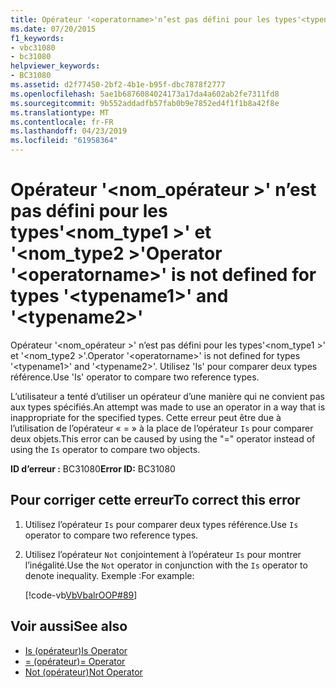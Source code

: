 ```yaml
---
title: Opérateur '<operatorname>'n’est pas défini pour les types'<typename1>'et'<typename2>'
ms.date: 07/20/2015
f1_keywords:
- vbc31080
- bc31080
helpviewer_keywords:
- BC31080
ms.assetid: d2f77450-2bf2-4b1e-b95f-dbc7878f2777
ms.openlocfilehash: 5ae1b6876084024173a17da4a602ab2fe7311fd8
ms.sourcegitcommit: 9b552addadfb57fab0b9e7852ed4f1f1b8a42f8e
ms.translationtype: MT
ms.contentlocale: fr-FR
ms.lasthandoff: 04/23/2019
ms.locfileid: "61958364"
---
```

# <a name="operator-operatorname-is-not-defined-for-types-typename1-and-typename2"></a><span data-ttu-id="fd3a1-102">Opérateur '\<nom_opérateur >' n’est pas défini pour les types'\<nom_type1 >' et '\<nom_type2 >'</span><span class="sxs-lookup"><span data-stu-id="fd3a1-102">Operator '\<operatorname>' is not defined for types '\<typename1>' and '\<typename2>'</span></span>
<span data-ttu-id="fd3a1-103">Opérateur '\<nom_opérateur >' n’est pas défini pour les types'\<nom_type1 >' et '\<nom_type2 >'.</span><span class="sxs-lookup"><span data-stu-id="fd3a1-103">Operator '\<operatorname>' is not defined for types '\<typename1>' and '\<typename2>'.</span></span> <span data-ttu-id="fd3a1-104">Utilisez 'Is' pour comparer deux types référence.</span><span class="sxs-lookup"><span data-stu-id="fd3a1-104">Use 'Is' operator to compare two reference types.</span></span>  
  
 <span data-ttu-id="fd3a1-105">L’utilisateur a tenté d’utiliser un opérateur d’une manière qui ne convient pas aux types spécifiés.</span><span class="sxs-lookup"><span data-stu-id="fd3a1-105">An attempt was made to use an operator in a way that is inappropriate for the specified types.</span></span> <span data-ttu-id="fd3a1-106">Cette erreur peut être due à l’utilisation de l’opérateur « = » à la place de l’opérateur `Is` pour comparer deux objets.</span><span class="sxs-lookup"><span data-stu-id="fd3a1-106">This error can be caused by using the "=" operator instead of using the `Is` operator to compare two objects.</span></span>  
  
 <span data-ttu-id="fd3a1-107">**ID d’erreur :** BC31080</span><span class="sxs-lookup"><span data-stu-id="fd3a1-107">**Error ID:** BC31080</span></span>  
  
## <a name="to-correct-this-error"></a><span data-ttu-id="fd3a1-108">Pour corriger cette erreur</span><span class="sxs-lookup"><span data-stu-id="fd3a1-108">To correct this error</span></span>  
  
1. <span data-ttu-id="fd3a1-109">Utilisez l’opérateur `Is` pour comparer deux types référence.</span><span class="sxs-lookup"><span data-stu-id="fd3a1-109">Use `Is` operator to compare two reference types.</span></span>  
  
2. <span data-ttu-id="fd3a1-110">Utilisez l’opérateur `Not` conjointement à l’opérateur `Is` pour montrer l’inégalité.</span><span class="sxs-lookup"><span data-stu-id="fd3a1-110">Use the `Not` operator in conjunction with the `Is` operator to denote inequality.</span></span> <span data-ttu-id="fd3a1-111">Exemple :</span><span class="sxs-lookup"><span data-stu-id="fd3a1-111">For example:</span></span>  
  
     [!code-vb[VbVbalrOOP#89](~/samples/snippets/visualbasic/VS_Snippets_VBCSharp/VbVbalrOOP/VB/OOP.vb#89)]
  
## <a name="see-also"></a><span data-ttu-id="fd3a1-112">Voir aussi</span><span class="sxs-lookup"><span data-stu-id="fd3a1-112">See also</span></span>

- [<span data-ttu-id="fd3a1-113">Is (opérateur)</span><span class="sxs-lookup"><span data-stu-id="fd3a1-113">Is Operator</span></span>](../../visual-basic/language-reference/operators/is-operator.md)
- [<span data-ttu-id="fd3a1-114">= (opérateur)</span><span class="sxs-lookup"><span data-stu-id="fd3a1-114">= Operator</span></span>](../../visual-basic/language-reference/operators/assignment-operator.md)
- [<span data-ttu-id="fd3a1-115">Not (opérateur)</span><span class="sxs-lookup"><span data-stu-id="fd3a1-115">Not Operator</span></span>](../../visual-basic/language-reference/operators/not-operator.md)

